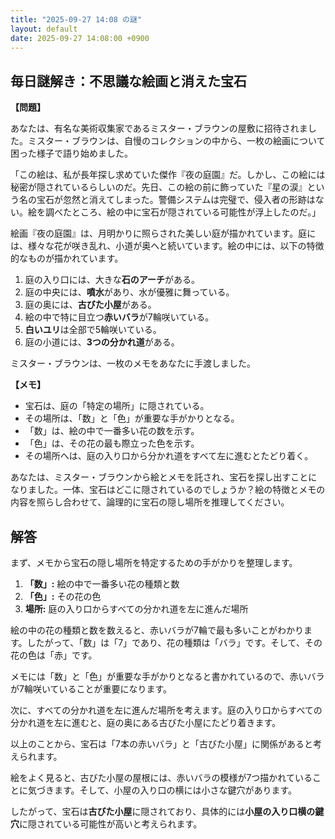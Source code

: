 ```yaml
---
title: "2025-09-27 14:08 の謎"
layout: default
date: 2025-09-27 14:08:00 +0900
---
```

## 毎日謎解き：不思議な絵画と消えた宝石

**【問題】**

あなたは、有名な美術収集家であるミスター・ブラウンの屋敷に招待されました。ミスター・ブラウンは、自慢のコレクションの中から、一枚の絵画について困った様子で語り始めました。

「この絵は、私が長年探し求めていた傑作『夜の庭園』だ。しかし、この絵には秘密が隠されているらしいのだ。先日、この絵の前に飾っていた『星の涙』という名の宝石が忽然と消えてしまった。警備システムは完璧で、侵入者の形跡はない。絵を調べたところ、絵の中に宝石が隠されている可能性が浮上したのだ。」

絵画『夜の庭園』は、月明かりに照らされた美しい庭が描かれています。庭には、様々な花が咲き乱れ、小道が奥へと続いています。絵の中には、以下の特徴的なものが描かれています。

1.  庭の入り口には、大きな**石のアーチ**がある。
2.  庭の中央には、**噴水**があり、水が優雅に舞っている。
3.  庭の奥には、**古びた小屋**がある。
4.  絵の中で特に目立つ**赤いバラ**が7輪咲いている。
5.  **白いユリ**は全部で5輪咲いている。
6.  庭の小道には、**3つの分かれ道**がある。

ミスター・ブラウンは、一枚のメモをあなたに手渡しました。

**【メモ】**
*   宝石は、庭の「特定の場所」に隠されている。
*   その場所は、「数」と「色」が重要な手がかりとなる。
*   「数」は、絵の中で一番多い花の数を示す。
*   「色」は、その花の最も際立った色を示す。
*   その場所へは、庭の入り口から分かれ道をすべて左に進むとたどり着く。

あなたは、ミスター・ブラウンから絵とメモを託され、宝石を探し出すことになりました。一体、宝石はどこに隠されているのでしょうか？絵の特徴とメモの内容を照らし合わせて、論理的に宝石の隠し場所を推理してください。

## 解答

まず、メモから宝石の隠し場所を特定するための手がかりを整理します。

1.  **「数」:** 絵の中で一番多い花の種類と数
2.  **「色」:** その花の色
3.  **場所:** 庭の入り口からすべての分かれ道を左に進んだ場所

絵の中の花の種類と数を数えると、赤いバラが7輪で最も多いことがわかります。したがって、「数」は「7」であり、花の種類は「バラ」です。そして、その花の色は「赤」です。

メモには「数」と「色」が重要な手がかりとなると書かれているので、赤いバラが7輪咲いていることが重要になります。

次に、すべての分かれ道を左に進んだ場所を考えます。庭の入り口からすべての分かれ道を左に進むと、庭の奥にある古びた小屋にたどり着きます。

以上のことから、宝石は「7本の赤いバラ」と「古びた小屋」に関係があると考えられます。

絵をよく見ると、古びた小屋の屋根には、赤いバラの模様が7つ描かれていることに気づきます。そして、小屋の入り口の横には小さな鍵穴があります。

したがって、宝石は**古びた小屋**に隠されており、具体的には**小屋の入り口横の鍵穴**に隠されている可能性が高いと考えられます。
